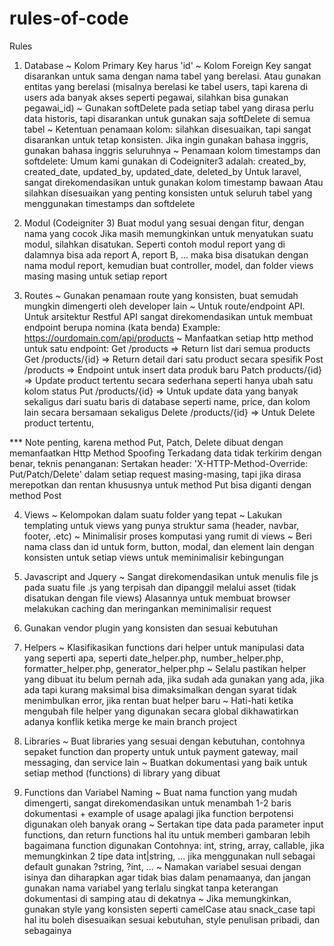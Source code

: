 # rules-of-code
Rules

1. Database
~ Kolom Primary Key harus 'id'
~ Kolom Foreign Key sangat disarankan untuk sama dengan nama tabel yang berelasi. Atau gunakan entitas yang berelasi (misalnya berelasi ke tabel users, tapi karena di users ada banyak akses seperti pegawai, silahkan bisa gunakan pegawai_id)
~ Gunakan softDelete pada setiap tabel yang dirasa perlu data historis, tapi disarankan untuk gunakan saja softDelete di semua tabel
~ Ketentuan penamaan kolom: silahkan disesuaikan, tapi sangat disarankan untuk tetap konsisten. Jika ingin gunakan bahasa inggris, gunakan bahasa inggris seluruhnya
~ Penamaan kolom timestamps dan softdelete: Umum kami gunakan di Codeigniter3 adalah:
  created_by, created_date, updated_by, updated_date, deleted_by
Untuk laravel, sangat direkomendasikan untuk gunakan kolom timestamp bawaan
Atau silahkan disesuaikan yang penting konsisten untuk seluruh tabel yang menggunakan timestamps dan softdelete

2. Modul (Codeigniter 3)
     Buat modul yang sesuai dengan fitur, dengan nama yang cocok
     Jika masih memungkinkan untuk menyatukan suatu modul, silahkan disatukan. Seperti contoh modul report yang di dalamnya bisa ada report A, report B, ...
     maka bisa disatukan dengan nama modul report, kemudian buat controller, model, dan folder views masing masing untuk setiap report

3. Routes
~ Gunakan penamaan route yang konsisten, buat semudah mungkin dimengerti oleh developer lain
~ Untuk route/endpoint API. Untuk arsitektur Restful API sangat direkomendasikan untuk membuat endpoint berupa nomina (kata benda)
    Example: https://ourdomain.com/api/products
~ Manfaatkan setiap http method untuk satu endpoint:
     Get /products => Return list dari semua products
     Get /products/{id} => Return detail dari satu product secara spesifik
     Post /products => Endpoint untuk insert data produk baru
     Patch products/{id} => Update product tertentu secara sederhana seperti hanya ubah satu kolom status
     Put /products/{id} => Untuk update data yang banyak sekaligus dari suatu baris di database seperti name, price, dan kolom lain secara bersamaan sekaligus
     Delete /products/{id} => Untuk Delete product tertentu, 

*** Note penting, karena method Put, Patch, Delete dibuat dengan memanfaatkan Http Method Spoofing Terkadang data tidak terkirim dengan benar, teknis penanganan:
    Sertakan header: 'X-HTTP-Method-Override: Put/Patch/Delete' dalam setiap request masing-masing, tapi jika dirasa merepotkan dan rentan khususnya untuk method Put bisa              diganti dengan method Post

4. Views
~ Kelompokan dalam suatu folder yang tepat
~ Lakukan templating untuk views yang punya struktur sama (header, navbar, footer, .etc)
~ Minimalisir proses komputasi yang rumit di views
~ Beri nama class dan id untuk form, button, modal, dan element lain dengan konsisten untuk setiap views untuk meminimalisir kebingungan
   
5. Javascript and Jquery
~ Sangat direkomendasikan untuk menulis file js pada suatu file .js yang terpisah dan dipanggil melalui asset (tidak disatukan dengan file views)
Alasannya untuk membuat browser melakukan caching dan meringankan meminimalisir request

6. Gunakan vendor plugin yang konsisten dan sesuai kebutuhan

7. Helpers
~ Klasifikasikan functions dari helper untuk manipulasi data yang seperti apa, seperti date_helper.php, number_helper.php, formatter_helper.php, generator_helper.php
~ Selalu pastikan helper yang dibuat itu belum pernah ada, jika sudah ada gunakan yang ada, jika ada tapi kurang maksimal bisa dimaksimalkan dengan syarat tidak menimbulkan error, jika rentan buat helper baru
~ Hati-hati ketika mengubah file helper yang digunakan secara global dikhawatirkan adanya konflik ketika merge ke main branch project

8. Libraries
~ Buat libraries yang sesuai dengan kebutuhan, contohnya sepaket function dan property untuk untuk payment gateway, mail messaging, dan service lain
~ Buatkan dokumentasi yang baik untuk setiap method (functions) di library yang dibuat

9. Functions dan Variabel Naming
~ Buat nama function yang mudah dimengerti, sangat direkomendasikan untuk menambah 1-2 baris dokumentasi + example of usage apalagi jika function berpotensi digunakan oleh banyak orang
~ Sertakan tipe data pada parameter input functions, dan return functions hal itu untuk memberi gambaran lebih bagaimana function digunakan
Contohnya: int, string, array, callable,
  jika memungkinkan 2 tipe data int|string, ...
  jika menggunakan null sebagai default gunakan ?string, ?int, ...
~ Namakan variabel sesuai dengan isinya dan diharapkan agar tidak bias dalam penamaanya, dan jangan gunakan nama variabel yang terlalu singkat tanpa keterangan dokumentasi di samping atau di dekatnya
~ Jika memungkinkan, gunakan style yang konsisten seperti camelCase atau snack_case tapi hal itu boleh disesuaikan sesuai kebutuhan, style penulisan pribadi, dan sebagainya
